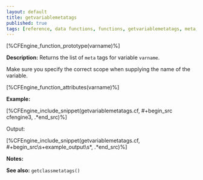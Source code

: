 ```yaml
---
layout: default
title: getvariablemetatags
published: true
tags: [reference, data functions, functions, getvariablemetatags, meta, tags]
---
```


[%CFEngine_function_prototype(varname)%]

**Description:** Returns the list of `meta` tags for variable `varname`.

Make sure you specify the correct scope when supplying the name of the
variable.

[%CFEngine_function_attributes(varname)%]

**Example:**

[%CFEngine_include_snippet(getvariablemetatags.cf, #\+begin_src cfengine3, .*end_src)%]

Output:

[%CFEngine_include_snippet(getvariablemetatags.cf, #\+begin_src\s+example_output\s*, .*end_src)%]

**Notes:**

**See also:** `getclassmetatags()`
